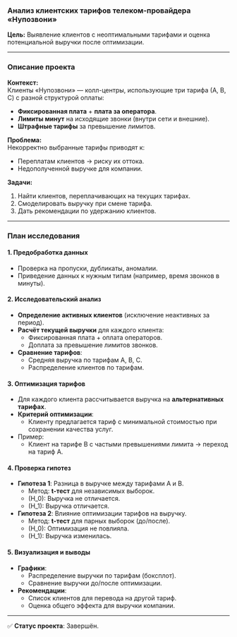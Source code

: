 ### **Анализ клиентских тарифов телеком-провайдера «Нупозвони»**  
**Цель:** Выявление клиентов с неоптимальными тарифами и оценка потенциальной выручки после оптимизации.  

---

### **Описание проекта**  
**Контекст:**  
Клиенты «Нупозвони» — колл-центры, использующие три тарифа (А, B, C) с разной структурой оплаты:  
- **Фиксированная плата** + **плата за оператора**.  
- **Лимиты минут** на исходящие звонки (внутри сети и внешние).  
- **Штрафные тарифы** за превышение лимитов.  

**Проблема:**  
Некорректно выбранные тарифы приводят к:  
- Переплатам клиентов → риску их оттока.  
- Недополученной выручке для компании.  

**Задачи:**  
1. Найти клиентов, переплачивающих на текущих тарифаx.  
2. Смоделировать выручку при смене тарифа.  
3. Дать рекомендации по удержанию клиентов.  

---

### **План исследования**  

#### **1. Предобработка данных**  
- Проверка на пропуски, дубликаты, аномалии.  
- Приведение данных к нужным типам (например, время звонков в минуты).  

#### **2. Исследовательский анализ**  
- **Определение активных клиентов** (исключение неактивных за период).  
- **Расчёт текущей выручки** для каждого клиента:  
  - Фиксированная плата + оплата операторов.  
  - Доплата за превышение лимитов звонков.  
- **Сравнение тарифов**:  
  - Средняя выручка по тарифам A, B, C.  
  - Распределение клиентов по тарифам.  

#### **3. Оптимизация тарифов**  
- Для каждого клиента рассчитывается выручка на **альтернативных тарифах**.  
- **Критерий оптимизации**:  
  - Клиенту предлагается тариф с минимальной стоимостью при сохранении качества услуг.  
- Пример:  
  - Клиент на тарифе B с частыми превышениями лимита → переход на тариф A.  

#### **4. Проверка гипотез**  
- **Гипотеза 1**: Разница в выручке между тарифами A и B.  
  - Метод: **t-тест** для независимых выборок.  
  - \(H_0\): Выручка не отличается.  
  - \(H_1\): Выручка отличается.  
- **Гипотеза 2**: Влияние оптимизации тарифов на выручку.  
  - Метод: **t-тест** для парных выборок (до/после).  
  - \(H_0\): Оптимизация не повлияла.  
  - \(H_1\): Выручка изменилась.  

#### **5. Визуализация и выводы**  
- **Графики**:  
  - Распределение выручки по тарифам (боксплот).  
  - Сравнение выручки до/после оптимизации.  
- **Рекомендации**:  
  - Список клиентов для перевода на другой тариф.  
  - Оценка общего эффекта для выручки компании.  


---  
✅ **Статус проекта**: Завершён.  
